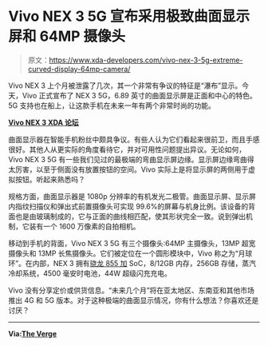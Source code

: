 # Vivo NEX 3 5G 宣布采用极致曲面显示屏和 64MP 摄像头

> 原文：<https://www.xda-developers.com/vivo-nex-3-5g-extreme-curved-display-64mp-camera/>

Vivo NEX 3 上个月被泄露了几次，其一个非常有争议的特征是“瀑布”显示。今天，Vivo 正式宣布了 NEX 3 5G，6.89 英寸的曲面显示屏是正面和中心的特色。5G 支持也在船上，让这款手机在未来一年有两个非常时尚的功能。

**[Vivo NEX 3 XDA 论坛](https://forum.xda-developers.com/nex-3)**

曲面显示器在智能手机粉丝中颇具争议。有些人认为它们看起来很前卫，而且手感很好。其他人从更实际的角度看待它，并对可用性问题提出异议。无论如何，Vivo NEX 3 5G 有一些我们见过的最极端的弯曲显示屏边缘。显示屏边缘弯曲得太厉害，以至于侧面没有放置按钮的空间。Vivo 实际上是将显示屏的两侧用于虚拟按钮。听起来熟悉吗？

规格方面，曲面显示器是 1080p 分辨率的有机发光二极管。曲面显示屏、显示屏内指纹扫描仪和弹出式前置摄像头可实现 99.6%的屏幕与机身比例。该设备的背面也是由玻璃制成的，它与正面的曲线相匹配，使其形状完全一致。说到弹出机制，它装有一个 1600 万像素的自拍相机。

移动到手机的背面，Vivo NEX 3 5G 有三个摄像头:64MP 主摄像头，13MP 超宽摄像头和 13MP 长焦摄像头。它们被定位在一个圆形模块中，Vivo 称之为“月球环”。在内部，NEX 3 拥有[骁龙 855 加](https://www.xda-developers.com/qualcomm-snapdragon-855-plus/) SoC，8/12GB 内存，256GB 存储，蒸汽冷却系统，4500 毫安时电池，44W 超级闪充充电。

Vivo 没有分享定价或供货信息。“未来几个月”将在亚太地区、东南亚和其他市场推出 4G 和 5G 版本。对于这种极端的曲面显示情况，你有什么想法？你喜欢还是讨厌？

* * *

**Via:[The Verge](https://www.theverge.com/circuitbreaker/2019/9/16/20868095/vivo-nex-3-5g-announced-display-specs-release)**